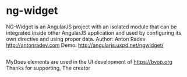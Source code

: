 # ng-widget

NG-Widget is an AngularJS project with an isolated module that can be integrated inside other AngularJS application and used by configuring its own directive and using proper data. 
Author: Anton Radev
http://antonradev.com
Demo:
http://angularjs.uxpd.net/ngwidget/

##
MyDoes elements are used in the UI development of https://bvop.org
Thanks for supporting,
The creator
